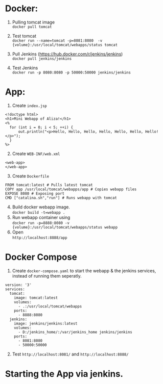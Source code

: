 # Docker:
1. Pulling tomcat image  
`docker pull tomcat`

2. Test tomcat  
`docker run --name=tomcat -p=8081:8080  -v {volume}:/usr/local/tomcat/webapps/status tomcat`

3. Pull Jenkins (https://hub.docker.com/r/jenkins/jenkins)  
`docker pull jenkins/jenkins`

4. Test Jenkins  
`docker run -p 8080:8080 -p 50000:50000 jenkins/jenkins`

# App:
1. Create `index.jsp`
```
<!doctype html>
<h1>Mini Webapp of Aliza!</h1>
<%
  for (int i = 0; i < 5; ++i) {
      out.println("<p>Hello, Hello, Hello, Hello, Hello, Hello, Hello!</p>");
  }
%>
```
2. Create `WEB-INF/web.xml`
```
<web-app>
</web-app>
```
3. Create `Dockerfile`
```
FROM tomcat:latest # Pulls latest tomcat
COPY app /usr/local/tomcat/webapps/app # Copies webapp files
EXPOSE 8080 # Exposing port
CMD ["catalina.sh","run"] # Runs webapp with tomcat
```
4. Build docker webapp image.  
`docker build -t=webapp .`
5. Run webapp container using  
`docker run -p=8888:8080 -v {volume}:/usr/local/tomcat/webapps/status webapp `
6. Open  
`http://localhost:8888/app`


# Docker Compose
1. Create `docker-compose.yaml` to start the webapp & the jenkins services, instead of running them seperatly.
```
version: '3'
services:
  tomcat:
    image: tomcat:latest
    volumes:
      - .:/usr/local/tomcat/webapps
    ports:
      - 8888:8080
  jenkins:
    image: jenkins/jenkins:latest
    volumes:
      - D:/jenkins_home/:/var/jenkins_home jenkins/jenkins
    ports:
      - 8081:8080
      - 50000:50000
```
2. Test `http://localhost:8081/` and `http://localhost:8888/`

# Starting the App via jenkins.